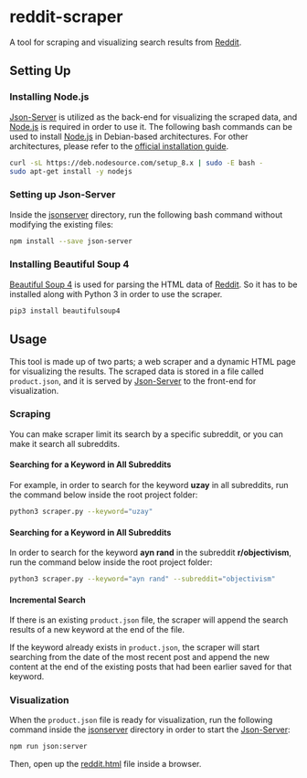 # reddit-scraper
A tool for scraping and visualizing search results from [Reddit](https://www.reddit.com).

## Setting Up
### Installing Node.js
[Json-Server](https://github.com/typicode/json-server) is utilized as the back-end for visualizing the scraped data, and [Node.js](https://nodejs.org/en/) is required in order to use it.
The following bash commands can be used to install [Node.js](https://nodejs.org/en/) in Debian-based architectures.
For other architectures, please refer to the [official installation guide](https://nodejs.org/en/download/package-manager/).
``` sh
curl -sL https://deb.nodesource.com/setup_8.x | sudo -E bash -
sudo apt-get install -y nodejs
```

### Setting up Json-Server
Inside the [jsonserver](https://github.com/utkuufuk/reddit-scraper/tree/master/jsonserver) directory, run the following bash command without modifying the existing files:
``` sh
npm install --save json-server
```

### Installing Beautiful Soup 4
[Beautiful Soup 4](https://www.crummy.com/software/BeautifulSoup/bs4/doc/#) is used for parsing the HTML data of [Reddit](https://www.reddit.com). So it has to be installed along with Python 3 in order to use the scraper.
``` sh
pip3 install beautifulsoup4
```

## Usage
This tool is made up of two parts; a web scraper and a dynamic HTML page for visualizing the results.
The scraped data is stored in a file called `product.json`, and it is served by [Json-Server](https://github.com/typicode/json-server) to the front-end for visualization.

### Scraping
You can make scraper limit its search by a specific subreddit, or you can make it search all subreddits.

#### Searching for a Keyword in All Subreddits
For example, in order to search for the keyword **uzay** in all subreddits, run the command below inside the root project folder:
``` sh
python3 scraper.py --keyword="uzay"
```

#### Searching for a Keyword in All Subreddits
In order to search for the keyword **ayn rand** in the subreddit **r/objectivism**, run the command below inside the root project folder:
``` sh
python3 scraper.py --keyword="ayn rand" --subreddit="objectivism"
```

#### Incremental Search
If there is an existing `product.json` file, the scraper will append the search results of a new keyword at the end of the file.

If the keyword already exists in `product.json`, the scraper will start searching from the date of the most recent post and append the new content at the end of the existing posts that had been earlier saved for that keyword.

### Visualization
When the `product.json` file is ready for visualization, run the following command inside the [jsonserver](https://github.com/utkuufuk/reddit-scraper/tree/master/jsonserver) directory in order to start the [Json-Server](https://github.com/typicode/json-server):
``` sh
npm run json:server
```

Then, open up the [reddit.html](https://github.com/utkuufuk/reddit-scraper/blob/master/reddit.html) file inside a browser.
